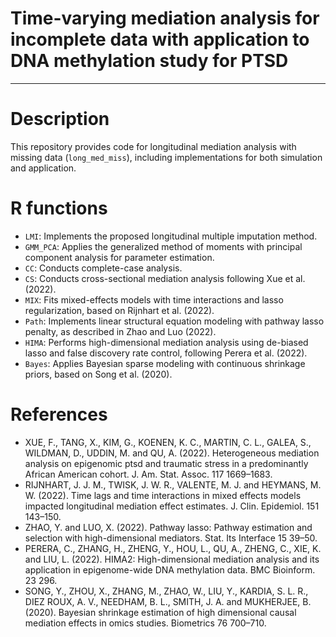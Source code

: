 # Time-varying mediation analysis for incomplete data with application to DNA methylation study for PTSD
----------------------------------------------------
# Description
This repository provides code for longitudinal mediation analysis with missing data (`long_med_miss`), including implementations for both simulation and application. 

# R functions
- `LMI`: Implements the proposed longitudinal multiple imputation method.
- `GMM_PCA`: Applies the generalized method of moments with principal component analysis for parameter estimation.
- `CC`: Conducts complete-case analysis.
- `CS`: Conducts cross-sectional mediation analysis following Xue et al. (2022).
- `MIX`: Fits mixed-effects models with time interactions and lasso regularization, based on Rijnhart et al. (2022).
- `Path`: Implements linear structural equation modeling with pathway lasso penalty, as described in Zhao and Luo (2022).
- `HIMA`: Performs high-dimensional mediation analysis using de-biased lasso and false discovery rate control, following Perera et al. (2022).
- `Bayes`: Applies Bayesian sparse modeling with continuous shrinkage priors, based on Song et al. (2020).

# References
- XUE, F., TANG, X., KIM, G., KOENEN, K. C., MARTIN, C. L., GALEA, S., WILDMAN, D., UDDIN, M. and QU, A. (2022). Heterogeneous mediation analysis on epigenomic ptsd and traumatic stress in a predominantly
African American cohort. J. Am. Stat. Assoc. 117 1669–1683.
- RIJNHART, J. J. M., TWISK, J. W. R., VALENTE, M. J. and HEYMANS, M. W. (2022). Time lags and time interactions in mixed effects models impacted longitudinal mediation effect estimates. J. Clin. Epidemiol. 151 143–150.
- ZHAO, Y. and LUO, X. (2022). Pathway lasso: Pathway estimation and selection with high-dimensional mediators. Stat. Its Interface 15 39–50.
- PERERA, C., ZHANG, H., ZHENG, Y., HOU, L., QU, A., ZHENG, C., XIE, K. and LIU, L. (2022). HIMA2: High-dimensional mediation analysis and its application in epigenome-wide DNA methylation data. BMC Bioinform. 23 296.
- SONG, Y., ZHOU, X., ZHANG, M., ZHAO, W., LIU, Y., KARDIA, S. L. R., DIEZ ROUX, A. V., NEEDHAM, B. L., SMITH, J. A. and MUKHERJEE, B. (2020). Bayesian shrinkage estimation of high dimensional causal mediation effects in omics studies. Biometrics 76 700–710.
